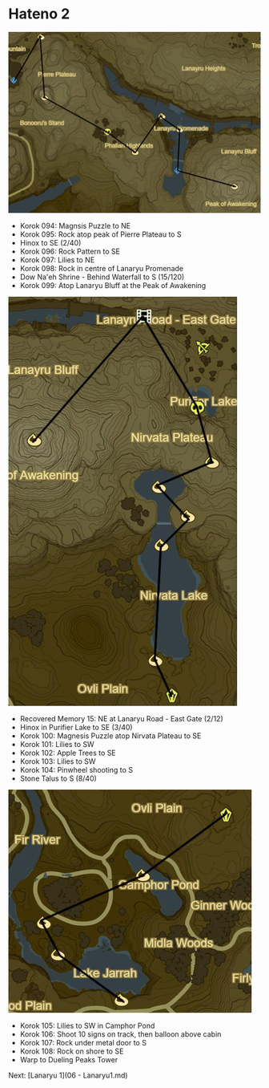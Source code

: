 # Hateno 2

![Hateno6](images/Hateno6.PNG)

* Korok 094: Magnsis Puzzle to NE
* Korok 095: Rock atop peak of Pierre Plateau to S
* Hinox to SE (2/40)
* Korok 096: Rock Pattern to SE
* Korok 097: Lilies to NE
* Korok 098: Rock in centre of Lanaryu Promenade
* Dow Na'eh Shrine - Behind Waterfall to S (15/120)
* Korok 099: Atop Lanaryu Bluff at the Peak of Awakening

![Hateno7](images/Hateno7.PNG)

* Recovered Memory 15: NE at Lanaryu Road - East Gate (2/12)
* Hinox in Purifier Lake to SE (3/40)
* Korok 100: Magnesis Puzzle atop Nirvata Plateau to SE
* Korok 101: Lilies to SW
* Korok 102: Apple Trees to SE
* Korok 103: Lilies to SW
* Korok 104: Pinwheel shooting to S
* Stone Talus to S (8/40)

![Hateno8](images/Hateno8.PNG)

* Korok 105: Lilies to SW in Camphor Pond
* Korok 106: Shoot 10 signs on track, then balloon above cabin
* Korok 107: Rock under metal door to S
* Korok 108: Rock on shore to SE
* Warp to Dueling Peaks Tower

Next: [Lanaryu 1](06 - Lanaryu1.md)
